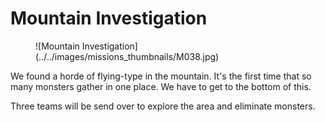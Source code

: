 # Mountain Investigation

<figure markdown>
  ![Mountain Investigation](../../images/missions_thumbnails/M038.jpg)
</figure>

We found a horde of flying-type in the mountain. It's the first time that so many monsters gather in one place. We have to get to the bottom of this.

Three teams will be send over to explore the area and eliminate monsters.
